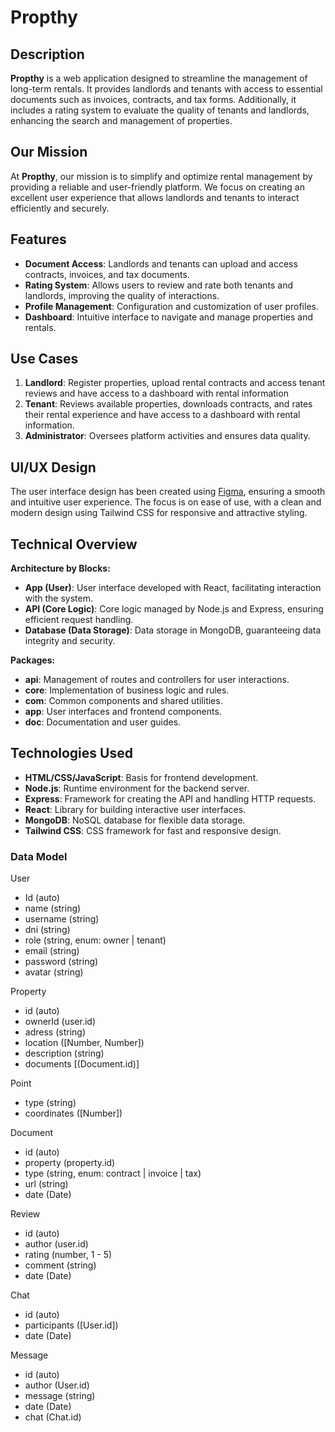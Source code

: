 # Propthy

## Description

**Propthy** is a web application designed to streamline the management of long-term rentals. It provides landlords and tenants with access to essential documents such as invoices, contracts, and tax forms. Additionally, it includes a rating system to evaluate the quality of tenants and landlords, enhancing the search and management of properties.

## Our Mission

At **Propthy**, our mission is to simplify and optimize rental management by providing a reliable and user-friendly platform. We focus on creating an excellent user experience that allows landlords and tenants to interact efficiently and securely.

## Features

- **Document Access**: Landlords and tenants can upload and access contracts, invoices, and tax documents.
- **Rating System**: Allows users to review and rate both tenants and landlords, improving the quality of interactions.
- **Profile Management**: Configuration and customization of user profiles.
- **Dashboard**: Intuitive interface to navigate and manage properties and rentals.

## Use Cases

1. **Landlord**: Register properties, upload rental contracts and access tenant reviews and have access to a dashboard with rental information
2. **Tenant**: Reviews available properties, downloads contracts, and rates their rental experience and have access to a dashboard with rental information.
3. **Administrator**: Oversees platform activities and ensures data quality.

## UI/UX Design

The user interface design has been created using [Figma](https://www.figma.com/), ensuring a smooth and intuitive user experience. The focus is on ease of use, with a clean and modern design using Tailwind CSS for responsive and attractive styling.

## Technical Overview

**Architecture by Blocks:**

- **App (User)**: User interface developed with React, facilitating interaction with the system.
- **API (Core Logic)**: Core logic managed by Node.js and Express, ensuring efficient request handling.
- **Database (Data Storage)**: Data storage in MongoDB, guaranteeing data integrity and security.

**Packages:**

- **api**: Management of routes and controllers for user interactions.
- **core**: Implementation of business logic and rules.
- **com**: Common components and shared utilities.
- **app**: User interfaces and frontend components.
- **doc**: Documentation and user guides.

## Technologies Used

- **HTML/CSS/JavaScript**: Basis for frontend development.
- **Node.js**: Runtime environment for the backend server.
- **Express**: Framework for creating the API and handling HTTP requests.
- **React**: Library for building interactive user interfaces.
- **MongoDB**: NoSQL database for flexible data storage.
- **Tailwind CSS**: CSS framework for fast and responsive design.


### Data Model

User 
- Id (auto)
- name (string)
- username (string)
- dni (string)
- role (string, enum: owner | tenant)
- email (string)
- password (string)
- avatar (string)

Property
- id (auto)
- ownerId (user.id)
- adress (string)
- location ([Number, Number])
- description (string)
- documents [(Document.id)]

Point
- type (string)
- coordinates ([Number])

Document
- id (auto)
- property (property.id)
- type (string, enum: contract | invoice | tax)
- url (string)
- date (Date)

Review
- id (auto)
- author (user.id)
- rating (number, 1 - 5)
- comment (string)
- date (Date)

Chat
- id (auto)
- participants ([User.id])
- date (Date)

Message
- id (auto)
- author (User.id)
- message (string)
- date (Date)
- chat (Chat.id)
